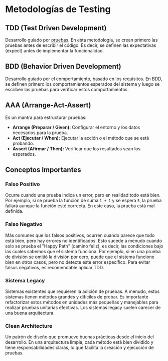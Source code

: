 # Metodologías de Testing

## TDD (Test Driven Development)
Desarrollo guiado por [pruebas](Testing.md). En esta metodología, se crean primero las pruebas antes de escribir el código. Es decir, se definen las expectativas (expect) antes de implementar la funcionalidad.

## BDD (Behavior Driven Development)
Desarrollo guiado por el comportamiento, basado en los requisitos. En BDD, se definen primero los comportamientos esperados del sistema y luego se escriben las pruebas para verificar estos comportamientos.

## AAA (Arrange-Act-Assert)
Es un mantra para estructurar pruebas:
- **Arrange (Preparar / Given):** Configurar el entorno y los datos necesarios para la prueba.
- **Act (Ejecutar / When):** Ejecutar la acción o el método que se está probando.
- **Assert (Afirmar / Then):** Verificar que los resultados sean los esperados.

## Conceptos Importantes

### Falso Positivo
Ocurre cuando una prueba indica un error, pero en realidad todo está bien. Por ejemplo, si se prueba la función de suma `1 + 1` y se espera `5`, la prueba fallará aunque la función esté correcta. En este caso, la prueba está mal definida.

### Falso Negativo
Más comunes que los falsos positivos, ocurren cuando parece que todo está bien, pero hay errores no identificados. Esto sucede a menudo cuando solo se prueba el "Happy Path" (camino feliz), es decir, las condiciones bajo las cuales sabemos que el sistema funciona. Por ejemplo, si en una prueba de división se omitió la división por cero, puede que el sistema funcione bien en otros casos, pero no detecte este error específico. Para evitar falsos negativos, es recomendable aplicar TDD.

### Sistema Legacy
Sistemas existentes que requieren la adición de pruebas. A menudo, estos sistemas tienen métodos grandes y difíciles de probar. Es importante refactorizar estos métodos en unidades más pequeñas y manejables para realizar pruebas unitarias efectivas. Los sistemas legacy suelen carecer de una buena arquitectura.

### Clean Architecture
Un patrón de diseño que promueve buenas prácticas desde el inicio del desarrollo. En una arquitectura limpia, cada método está bien dividido y tiene responsabilidades claras, lo que facilita la creación y ejecución de pruebas.
